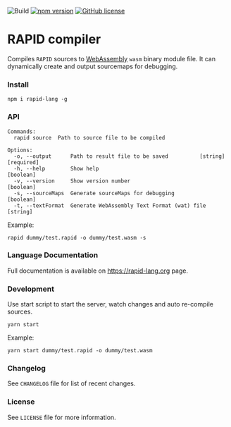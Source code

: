 ![Build](https://github.com/rapidlang/compiler/workflows/Build/badge.svg) [![npm version](https://img.shields.io/npm/v/@rapid-lang/compiler.svg?style=flat)](https://www.npmjs.com/package/@rapid-lang/compiler) [![GitHub license](https://img.shields.io/badge/license-MIT-blue.svg)](https://github.com/rapidlang/compiler/blob/master/LICENSE)

# RAPID compiler

Compiles `RAPID` sources to [WebAssembly](https://webassembly.org/) `wasm` binary module file. It can dynamically create and output sourcemaps for debugging.

### Install

`npm i rapid-lang -g`

### API

```
Commands:
  rapid source  Path to source file to be compiled

Options:
  -o, --output      Path to result file to be saved          [string] [required]
  -h, --help        Show help                                          [boolean]
  -v, --version     Show version number                                [boolean]
  -s, --sourceMaps  Generate sourceMaps for debugging                  [boolean]
  -t, --textFormat  Generate WebAssembly Text Format (wat) file         [string]
```

Example:

`rapid dummy/test.rapid -o dummy/test.wasm -s`

### Language Documentation

Full documentation is available on https://rapid-lang.org page.

### Development

Use start script to start the server, watch changes and auto re-compile sources.

`yarn start`

Example:

`yarn start dummy/test.rapid -o dummy/test.wasm`

### Changelog

See `CHANGELOG` file for list of recent changes.

### License

See `LICENSE` file for more information.
